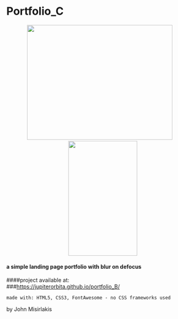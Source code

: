 
# Portfolio_C

<p align="center">
  <img width="380" height="300" src="dist/img/preview_desktop.gif"> &nbsp; &nbsp;
  <img width="180" height="300" src="dist/img/preview_mobile.gif">

</p>

#### a simple landing page portfolio with blur on defocus

####project available at: <br>
###<https://jupiterorbita.github.io/portfolio_B/>


```
made with: HTML5, CSS3, FontAwesome - no CSS frameworks used
```
by John Misirlakis
